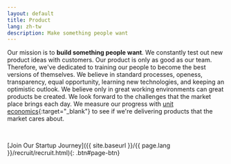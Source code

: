 ```yaml
---
layout: default
title: Product
lang: zh-tw
description: Make something people want
---
```


Our mission is to **build something people want**. We constantly test out new product ideas with customers. Our product is only as good as our team. Therefore, we've dedicated to training our people to become the best versions of themselves. We believe in standard processes, openess, transparency, equal opportunity, learning new technologies, and keeping an optimistic outlook. We believe only in great working environments can great products be created. We look forward to the challenges that the market place brings each day. We measure our progress with [unit economics](https://gust.com/launch/blog/unit-economics){:target="\_blank"} to see if we're delivering products that the market cares about.

<br>

[Join Our Startup Journey]({{ site.baseurl }}/{{ page.lang }}/recruit/recruit.html){: .btn#page-btn}

<br>
